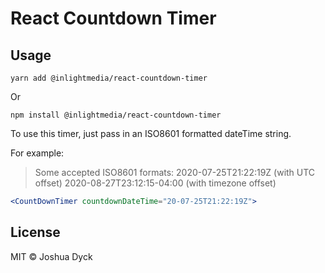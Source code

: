 # React Countdown Timer

## Usage

`yarn add @inlightmedia/react-countdown-timer`

Or

`npm install @inlightmedia/react-countdown-timer`

To use this timer, just pass in an ISO8601 formatted dateTime string.

For example:
> Some accepted ISO8601 formats:
> 2020-07-25T21:22:19Z (with UTC offset)
> 2020-08-27T23:12:15-04:00 (with timezone offset)

```jsx
<CountDownTimer countdownDateTime="20-07-25T21:22:19Z">
```

## License

MIT © Joshua Dyck
